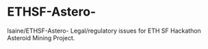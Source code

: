 # ETHSF-Astero-
lsaine/ETHSF-Astero-
Legal/regulatory issues for ETH SF Hackathon Asteroid Mining Project.
